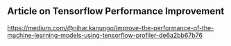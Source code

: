 Article on Tensorflow Performance Improvement
------------------------------------------------
https://medium.com/@nihar.kanungo/improve-the-performance-of-the-machine-learning-models-using-tensorflow-profiler-de6a2bb67b76
